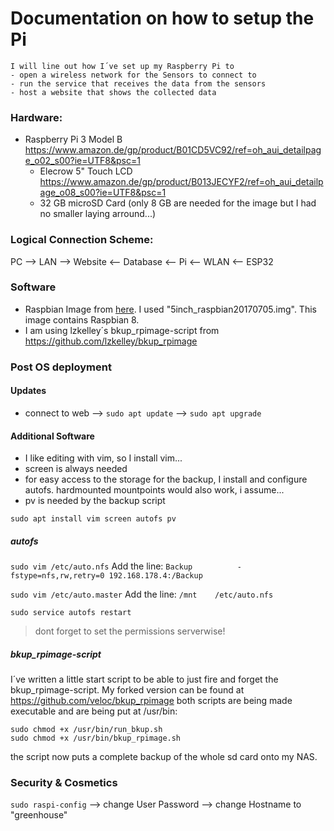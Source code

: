 # Documentation on how to setup the Pi
	I will line out how I´ve set up my Raspberry Pi to
 	- open a wireless network for the Sensors to connect to
	- run the service that receives the data from the sensors
 	- host a website that shows the collected data

### Hardware:
   - Raspberry Pi 3 Model B		https://www.amazon.de/gp/product/B01CD5VC92/ref=oh_aui_detailpage_o02_s00?ie=UTF8&psc=1
     - Elecrow 5" Touch LCD 	https://www.amazon.de/gp/product/B013JECYF2/ref=oh_aui_detailpage_o08_s00?ie=UTF8&psc=1
	 - 32 GB microSD Card (only 8 GB are needed for the image but I had no smaller laying arround...)

### Logical Connection Scheme:

PC --> LAN --> Website <-- Database <-- Pi <-- WLAN <-- ESP32
			   
### Software

- Raspbian Image from [here](https://www.waveshare.com/wiki/5inch_HDMI_LCD#Software).
	I used "5inch_raspbian20170705.img".
	This image contains Raspbian 8.
- I am using lzkelley´s bkup_rpimage-script from https://github.com/lzkelley/bkup_rpimage
	
### Post OS deployment

#### Updates
- connect to web
	--> `sudo apt update`
	--> `sudo apt upgrade`
	
#### Additional Software
- I like editing with vim, so I install vim...
- screen is always needed
- for easy access to the storage for the backup, I install and configure autofs. hardmounted mountpoints would also work, i assume...
- pv is needed by the backup script

`sudo apt install vim screen autofs pv`

##### autofs
`sudo vim /etc/auto.nfs`
	Add the line:
		`Backup          -fstype=nfs,rw,retry=0 192.168.178.4:/Backup`

`sudo vim /etc/auto.master`
	Add the line:
		`/mnt    /etc/auto.nfs`

`sudo service autofs restart`
> dont forget to set the permissions serverwise!

##### bkup_rpimage-script
I´ve written a little start script to be able to just fire and forget the bkup_rpimage-script.
My forked version can be found at https://github.com/veloc/bkup_rpimage
both scripts are being made executable and are being put at /usr/bin:

```
sudo chmod +x /usr/bin/run_bkup.sh
sudo chmod +x /usr/bin/bkup_rpimage.sh
```

the script now puts a complete backup of the whole sd card onto my NAS.

### Security & Cosmetics
`sudo raspi-config`
	--> change User Password
	--> change Hostname to "greenhouse" 